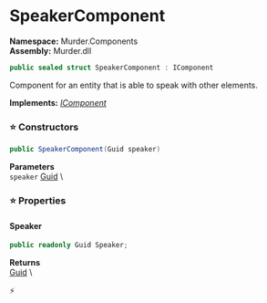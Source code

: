 # SpeakerComponent

**Namespace:** Murder.Components \
**Assembly:** Murder.dll

```csharp
public sealed struct SpeakerComponent : IComponent
```

Component for an entity that is able to speak with other elements.

**Implements:** _[IComponent](../../Bang/Components/IComponent.html)_

### ⭐ Constructors
```csharp
public SpeakerComponent(Guid speaker)
```

**Parameters** \
`speaker` [Guid](https://learn.microsoft.com/en-us/dotnet/api/System.Guid?view=net-7.0) \

### ⭐ Properties
#### Speaker
```csharp
public readonly Guid Speaker;
```

**Returns** \
[Guid](https://learn.microsoft.com/en-us/dotnet/api/System.Guid?view=net-7.0) \


⚡